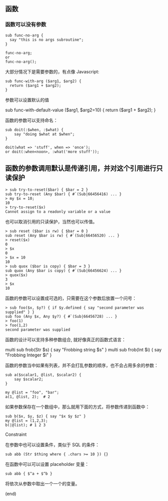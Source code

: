  ## 函数

### 函数可以没有参数

    sub func-no-arg {
      say "this is no args subroutine";
    }
  
    func-no-arg;
    or
    func-no-arg();

大部分情况下是需要参数的，有点像 Javascript:

    sub func-with-arg ($arg1, $arg2) {
      return ($arg1 + $arg2);
    }

参数可以设置默认的值

   sub func-with-default-value ($arg1, $arg2=10) {
     return ($arg1 + $arg2);
   }

函数的参数可以支持命名：

    sub doit(:$when, :$what) {
        say "doing $what at $when";
    }

    doit(what => 'stuff', when => 'once');
    or doit(:when<noon>, :what('more stuff'));

## 函数的参数调用默认是传递引用，并对这个引用进行只读保护

    > sub try-to-reset($bar) { $bar = 2 }
    sub try-to-reset (Any $bar) { #`(Sub|66456416) ... }
    > my $x = 10;
    10
    > try-to-reset($x)
    Cannot assign to a readonly variable or a value

也可以取消引用的只读保护，当然也可以传值。
    
    > sub reset ($bar is rw) { $bar = 0 }
    sub reset (Any $bar is rw) { #`(Sub|66456520) ... }
    > reset($x)
    0
    > $x
    0
    > $x = 10
    10
    > sub quox ($bar is copy) { $bar = 3 }
    sub quox (Any $bar is copy) { #`(Sub|66456624) ... }
    > quox($x)
    3
    > $x
    10

函数的参数可以设置成可选的，只需要在这个参数后放置一个问号：

    > sub foo($x, $y?) { if $y.defined { say "second parameter was supplied" } }
    sub foo (Any $x, Any $y?) { #`(Sub|66456728) ... }
    > foo(1)
    > foo(1,2)
    second parameter was supplied

函数的设计可以支持多种参数组合, 就好像真正的函数式语言：

   multi sub frob(Str $s) { say "Frobbing string $s" }
   multi sub frob(Int $i) { say "Frobbing Integer $i" }

函数的参数当中如果有列表，并不会打乱参数的顺序，也不会占用多余的参数：

    sub a($scalar1, @list, $scalar2) {
        say $scalar2;
    }

    my @list = "foo", "bar";
    a(1, @list, 2);  # 2

如果参数保存在一个数组中，那么就用下面的方式，将参数传递到函数中：

    sub b($x, $y, $z) { say "$x $y $z" }
    my @list = (1,2,3);
    b(|@list); # 1 2 3

Constraint

在参数中也可以设置条件，类似于 SQL 的条件：

    sub abb (Str $thing where { .chars >= 10 }) {}

在函数中可以可以设置 placeholder 变量：

    sub abb { $^a + $^b }

将依次从参数中取出一个一个的变量。

(end)
